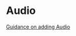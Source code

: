 # Audio

[Guidance on adding Audio](https://westerngovernorsuniversity.sharepoint.com/sites/WGUx2/SitePages/Multimedia-(Revised).aspx#audio-and-video)